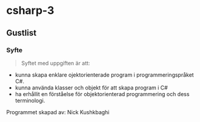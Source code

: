 # csharp-3
## Gustlist

### Syfte
> Syftet med uppgiften är att:
- kunna skapa enklare ojektorienterade program i programmeringspråket C#.
- kunna använda klasser och objekt för att skapa program i C#
- ha erhållit en förståelse för objektorienterad programmering och dess terminologi.


Programmet skapad av: Nick Kushkbaghi
